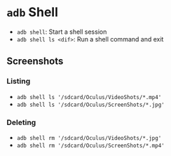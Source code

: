 # `adb` Shell

- `adb shell`: Start a shell session
- `adb shell ls <dif>`: Run a shell command and exit

## Screenshots

### Listing

- `adb shell ls '/sdcard/Oculus/VideoShots/*.mp4'`
- `adb shell ls '/sdcard/Oculus/ScreenShots/*.jpg'`

### Deleting

- `adb shell rm '/sdcard/Oculus/VideoShots/*.jpg'`
- `adb shell rm '/sdcard/Oculus/ScreenShots/*.mp4'`
